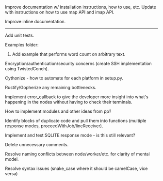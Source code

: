 Improve documentation w/ installation instructions, how to use, etc. Update with instructions on how to use map API and imap API.

Improve inline documentation.


---

Add unit tests.

Examples folder:
1) Add example that performs word count on arbitrary text.

Encryption/authentication/security concerns (create SSH implementation using TwistedConch).

Cythonize - how to automate for each platform in setup.py.

Rustify/Gopherize any remaining bottlenecks.

Implement error_callback to give the developer more insight into what's happening in the nodes without having to check their terminals.

How to implement modules and other ideas from pp?

Identify blocks of duplicate code and pull them into functions (multiple response modes, proceedWithJob/lineReceiver).

Implement and test SQLITE response mode - is this still relevant?

Delete unnecessary comments.

Resolve naming conflicts between node/worker/etc. for clarity of mental model.

Resolve syntax issues (snake_case where it should be camelCase, vice versa)